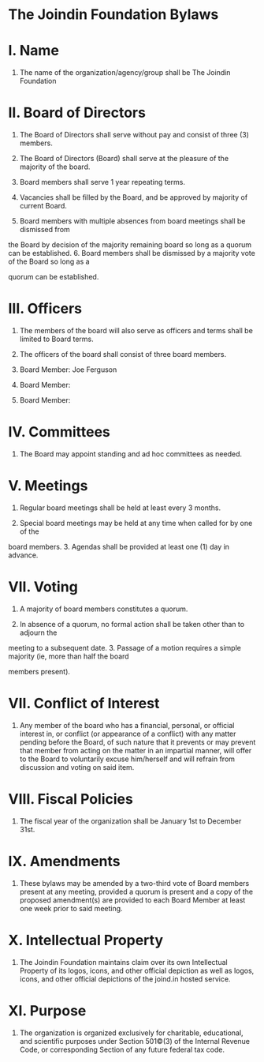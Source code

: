  # The Joindin Foundation Bylaws
# I. Name
1. The name of the organization/agency/group shall be The Joindin Foundation

# II. Board of Directors
1. The Board of Directors shall serve without pay and consist of three (3) members.

2. The Board of Directors (Board) shall serve at the pleasure of the majority of the board.

3. Board members shall serve 1 year repeating terms.

4. Vacancies shall be filled by the Board, and be approved by majority of current Board.

5. Board members with multiple absences from board meetings shall be dismissed from

the Board by decision of the majority remaining board so long as a quorum can be
established.
6. Board members shall be dismissed by a majority vote of the Board so long as a

quorum can be established.
# III. Officers
1. The members of the board will also serve as officers and terms shall be limited to Board terms.

2. The officers of the board shall consist of three board members.

3. Board Member: Joe Ferguson

4. Board Member: 

5. Board Member: 

# IV. Committees
1. The Board may appoint standing and ad hoc committees as needed.

# V. Meetings
1. Regular board meetings shall be held at least every 3 months.

2. Special board meetings may be held at any time when called for by one of the

board members.
3. Agendas shall be provided at least one (1) day in advance.

# VII. Voting
1. A majority of board members constitutes a quorum.

2. In absence of a quorum, no formal action shall be taken other than to adjourn the

meeting to a subsequent date.
3. Passage of a motion requires a simple majority (ie, more than half the board

members present).
# VII. Conflict of Interest
1. Any member of the board who has a financial, personal, or official interest in, or conflict (or appearance of a conflict) with any matter pending before the Board, of such nature that it prevents or may prevent that member from acting on the matter in an impartial manner, will offer to the Board to voluntarily excuse him/herself and will refrain from discussion and voting on said item.

# VIII. Fiscal Policies
1. The fiscal year of the organization shall be January 1st to December 31st.

# IX. Amendments
1. These bylaws may be amended by a two-third vote of Board members present at any meeting, provided a quorum is present and a copy of the proposed amendment(s) are provided to each Board Member at least one week prior to said meeting.

# X. Intellectual Property
1. The Joindin Foundation maintains claim over its own Intellectual Property of its logos, icons, and other official depiction as well as logos, icons, and other official depictions of the joind.in hosted service.

# XI. Purpose
1. The organization is organized exclusively for charitable, educational, and scientific purposes under Section 501©(3) of the Internal Revenue Code, or corresponding Section of any future federal tax code.